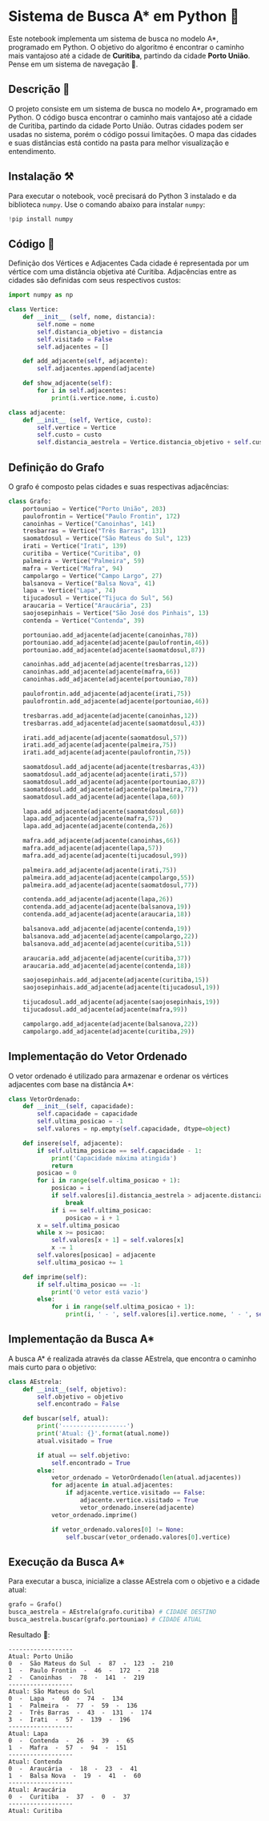 # Sistema de Busca A* em Python 🌟

Este notebook implementa um sistema de busca no modelo A*, programado em Python. O objetivo do algoritmo é encontrar o caminho mais vantajoso até a cidade de **Curitiba**, partindo da cidade **Porto União**. Pense em um sistema de navegação 🚗.

## Descrição 🔎

O projeto consiste em um sistema de busca no modelo A*, programado em Python. O código busca encontrar o caminho mais vantajoso até a cidade de Curitiba, partindo da cidade Porto União. Outras cidades podem ser usadas no sistema, porém o código possui limitações. O mapa das cidades e suas distâncias está contido na pasta para melhor visualização e entendimento.

## Instalação ⚒️

Para executar o notebook, você precisará do Python 3 instalado e da biblioteca `numpy`. Use o comando abaixo para instalar `numpy`:

```python
!pip install numpy
```

## Código 🔢
Definição dos Vértices e Adjacentes
Cada cidade é representada por um vértice com uma distância objetiva até Curitiba. Adjacências entre as cidades são definidas com seus respectivos custos:

```python
import numpy as np

class Vertice:
    def __init__ (self, nome, distancia):
        self.nome = nome
        self.distancia_objetivo = distancia
        self.visitado = False
        self.adjacentes = []

    def add_adjacente(self, adjacente):
        self.adjacentes.append(adjacente)

    def show_adjacente(self):
        for i in self.adjacentes:
            print(i.vertice.nome, i.custo)

class adjacente:
    def __init__ (self, Vertice, custo):
        self.vertice = Vertice
        self.custo = custo
        self.distancia_aestrela = Vertice.distancia_objetivo + self.custo
```
## Definição do Grafo
O grafo é composto pelas cidades e suas respectivas adjacências:
```python
class Grafo:
    portouniao = Vertice("Porto União", 203)
    paulofrontin = Vertice("Paulo Frontin", 172)
    canoinhas = Vertice("Canoinhas", 141)
    tresbarras = Vertice("Três Barras", 131)
    saomatdosul = Vertice("São Mateus do Sul", 123)
    irati = Vertice("Irati", 139)
    curitiba = Vertice("Curitiba", 0)
    palmeira = Vertice("Palmeira", 59)
    mafra = Vertice("Mafra", 94)
    campolargo = Vertice("Campo Largo", 27)
    balsanova = Vertice("Balsa Nova", 41)
    lapa = Vertice("Lapa", 74)
    tijucadosul = Vertice("Tijuca do Sul", 56)
    araucaria = Vertice("Araucária", 23)
    saojosepinhais = Vertice("São José dos Pinhais", 13)
    contenda = Vertice("Contenda", 39)

    portouniao.add_adjacente(adjacente(canoinhas,78))
    portouniao.add_adjacente(adjacente(paulofrontin,46))
    portouniao.add_adjacente(adjacente(saomatdosul,87))

    canoinhas.add_adjacente(adjacente(tresbarras,12))
    canoinhas.add_adjacente(adjacente(mafra,66))
    canoinhas.add_adjacente(adjacente(portouniao,78))

    paulofrontin.add_adjacente(adjacente(irati,75))
    paulofrontin.add_adjacente(adjacente(portouniao,46))

    tresbarras.add_adjacente(adjacente(canoinhas,12))
    tresbarras.add_adjacente(adjacente(saomatdosul,43))

    irati.add_adjacente(adjacente(saomatdosul,57))
    irati.add_adjacente(adjacente(palmeira,75))
    irati.add_adjacente(adjacente(paulofrontin,75))

    saomatdosul.add_adjacente(adjacente(tresbarras,43))
    saomatdosul.add_adjacente(adjacente(irati,57))
    saomatdosul.add_adjacente(adjacente(portouniao,87))
    saomatdosul.add_adjacente(adjacente(palmeira,77))
    saomatdosul.add_adjacente(adjacente(lapa,60))

    lapa.add_adjacente(adjacente(saomatdosul,60))
    lapa.add_adjacente(adjacente(mafra,57))
    lapa.add_adjacente(adjacente(contenda,26))

    mafra.add_adjacente(adjacente(canoinhas,66))
    mafra.add_adjacente(adjacente(lapa,57))
    mafra.add_adjacente(adjacente(tijucadosul,99))

    palmeira.add_adjacente(adjacente(irati,75))
    palmeira.add_adjacente(adjacente(campolargo,55))
    palmeira.add_adjacente(adjacente(saomatdosul,77))

    contenda.add_adjacente(adjacente(lapa,26))
    contenda.add_adjacente(adjacente(balsanova,19))
    contenda.add_adjacente(adjacente(araucaria,18))

    balsanova.add_adjacente(adjacente(contenda,19))
    balsanova.add_adjacente(adjacente(campolargo,22))
    balsanova.add_adjacente(adjacente(curitiba,51))

    araucaria.add_adjacente(adjacente(curitiba,37))
    araucaria.add_adjacente(adjacente(contenda,18))

    saojosepinhais.add_adjacente(adjacente(curitiba,15))
    saojosepinhais.add_adjacente(adjacente(tijucadosul,19))

    tijucadosul.add_adjacente(adjacente(saojosepinhais,19))
    tijucadosul.add_adjacente(adjacente(mafra,99))

    campolargo.add_adjacente(adjacente(balsanova,22))
    campolargo.add_adjacente(adjacente(curitiba,29))
```

## Implementação do Vetor Ordenado
O vetor ordenado é utilizado para armazenar e ordenar os vértices adjacentes com base na distância A*:
```python
class VetorOrdenado:
    def __init__(self, capacidade):
        self.capacidade = capacidade
        self.ultima_posicao = -1
        self.valores = np.empty(self.capacidade, dtype=object)

    def insere(self, adjacente):
        if self.ultima_posicao == self.capacidade - 1:
            print('Capacidade máxima atingida')
            return
        posicao = 0
        for i in range(self.ultima_posicao + 1):
            posicao = i
            if self.valores[i].distancia_aestrela > adjacente.distancia_aestrela:
                break
            if i == self.ultima_posicao:
                posicao = i + 1
        x = self.ultima_posicao
        while x >= posicao:
            self.valores[x + 1] = self.valores[x]
            x -= 1
        self.valores[posicao] = adjacente
        self.ultima_posicao += 1

    def imprime(self):
        if self.ultima_posicao == -1:
            print('O vetor está vazio')
        else:
            for i in range(self.ultima_posicao + 1):
                print(i, ' - ', self.valores[i].vertice.nome, ' - ', self.valores[i].custo, ' - ', self.valores[i].vertice.distancia_objetivo, ' - ', self.valores[i].distancia_aestrela)
```
## Implementação da Busca A*
A busca A* é realizada através da classe AEstrela, que encontra o caminho mais curto para o objetivo:
```python
class AEstrela:
    def __init__(self, objetivo):
        self.objetivo = objetivo
        self.encontrado = False

    def buscar(self, atual):
        print('------------------')
        print('Atual: {}'.format(atual.nome))
        atual.visitado = True

        if atual == self.objetivo:
            self.encontrado = True
        else:
            vetor_ordenado = VetorOrdenado(len(atual.adjacentes))
            for adjacente in atual.adjacentes:
                if adjacente.vertice.visitado == False:
                    adjacente.vertice.visitado = True
                    vetor_ordenado.insere(adjacente)
            vetor_ordenado.imprime()

            if vetor_ordenado.valores[0] != None:
                self.buscar(vetor_ordenado.valores[0].vertice)
```

## Execução da Busca A*
Para executar a busca, inicialize a classe AEstrela com o objetivo e a cidade atual:

```python
grafo = Grafo()
busca_aestrela = AEstrela(grafo.curitiba) # CIDADE DESTINO
busca_aestrela.buscar(grafo.portouniao) # CIDADE ATUAL
```
Resultado 🤩:
```
------------------
Atual: Porto União
0  -  São Mateus do Sul  -  87  -  123  -  210
1  -  Paulo Frontin  -  46  -  172  -  218
2  -  Canoinhas  -  78  -  141  -  219
------------------
Atual: São Mateus do Sul
0  -  Lapa  -  60  -  74  -  134
1  -  Palmeira  -  77  -  59  -  136
2  -  Três Barras  -  43  -  131  -  174
3  -  Irati  -  57  -  139  -  196
------------------
Atual: Lapa
0  -  Contenda  -  26  -  39  -  65
1  -  Mafra  -  57  -  94  -  151
------------------
Atual: Contenda
0  -  Araucária  -  18  -  23  -  41
1  -  Balsa Nova  -  19  -  41  -  60
------------------
Atual: Araucária
0  -  Curitiba  -  37  -  0  -  37
------------------
Atual: Curitiba
```
